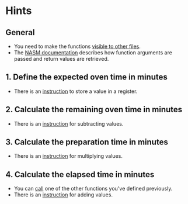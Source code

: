 # Hints

## General

- You need to make the functions [visible to other files][global].
- The [NASM documentation][interfacing] describes how function arguments are passed and return values are retrieved.

## 1. Define the expected oven time in minutes

- There is an [instruction][mov] to store a value in a register.

## 2. Calculate the remaining oven time in minutes

- There is an [instruction][sub] for subtracting values.

## 3. Calculate the preparation time in minutes

- There is an [instruction][imul] for multiplying values.

## 4. Calculate the elapsed time in minutes

- You can [call][call] one of the other functions you've defined previously.
- There is an [instruction][add] for adding values.

[global]: https://www.nasm.us/xdoc/2.15.02/html/nasmdoc7.html#section-7.7
[interfacing]: https://www.nasm.us/xdoc/2.15.02/html/nasmdo12.html#section-12.3
[mov]: https://www.felixcloutier.com/x86/mov
[sub]: https://www.felixcloutier.com/x86/sub
[imul]: https://www.felixcloutier.com/x86/imul
[call]: https://www.felixcloutier.com/x86/call
[add]: https://www.felixcloutier.com/x86/add